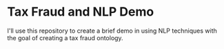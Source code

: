 # Tax Fraud and NLP Demo

I'll use this repository to create a brief demo in using NLP techniques with the goal of creating a tax fraud ontology. 

